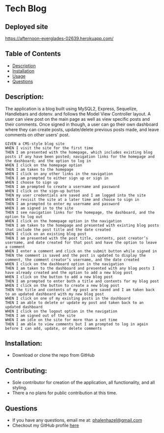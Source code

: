 # Tech Blog


## Deployed site
https://afternoon-everglades-02639.herokuapp.com/

## Table of Contents
- [Description](#Description)
- [Installation](#Installation)
- [Usage](#Usage)
- [Questions](#Questions)

## Description: 
The application is a blog built using MySQL2, Express, Sequelize, Handlebars and dotenv. and follows the Model View Controller layout. A user can view post on the main page as well as view specific posts and their comments. Once signed in though, a user can go their own dashboard where they can create posts, update/delete previous posts made, and leave comments on other users' post. 

```
GIVEN a CMS-style blog site
WHEN I visit the site for the first time
THEN I am presented with the homepage, which includes existing blog posts if any have been posted; navigation links for the homepage and the dashboard; and the option to log in
WHEN I click on the homepage option
THEN I am taken to the homepage
WHEN I click on any other links in the navigation
THEN I am prompted to either sign up or sign in
WHEN I choose to sign up
THEN I am prompted to create a username and password
WHEN I click on the sign-up button
THEN my user credentials are saved and I am logged into the site
WHEN I revisit the site at a later time and choose to sign in
THEN I am prompted to enter my username and password
WHEN I am signed in to the site
THEN I see navigation links for the homepage, the dashboard, and the option to log out
WHEN I click on the homepage option in the navigation
THEN I am taken to the homepage and presented with existing blog posts that include the post title and the date created
WHEN I click on an existing blog post
THEN I am presented with the post title, contents, post creator’s username, and date created for that post and have the option to leave a comment
WHEN I enter a comment and click on the submit button while signed in
THEN the comment is saved and the post is updated to display the comment, the comment creator’s username, and the date created
WHEN I click on the dashboard option in the navigation
THEN I am taken to the dashboard and presented with any blog posts I have already created and the option to add a new blog post
WHEN I click on the button to add a new blog post
THEN I am prompted to enter both a title and contents for my blog post
WHEN I click on the button to create a new blog post
THEN the title and contents of my post are saved and I am taken back to an updated dashboard with my new blog post
WHEN I click on one of my existing posts in the dashboard
THEN I am able to delete or update my post and taken back to an updated dashboard
WHEN I click on the logout option in the navigation
THEN I am signed out of the site
WHEN I am idle on the site for more than a set time
THEN I am able to view comments but I am prompted to log in again before I can add, update, or delete comments

```

## Installation: 
- Download or clone the repo from GitHub

## Contributing: 
- Sole contributor for creation of the application, all functionality, and all styling.
- There a no plans for public contribution at this time.

## Questions
- If you have any questions, email me at: phalenhazel@gmail.com
- Checkout my GitHub profile [here](https://github.com/PhalenH)
